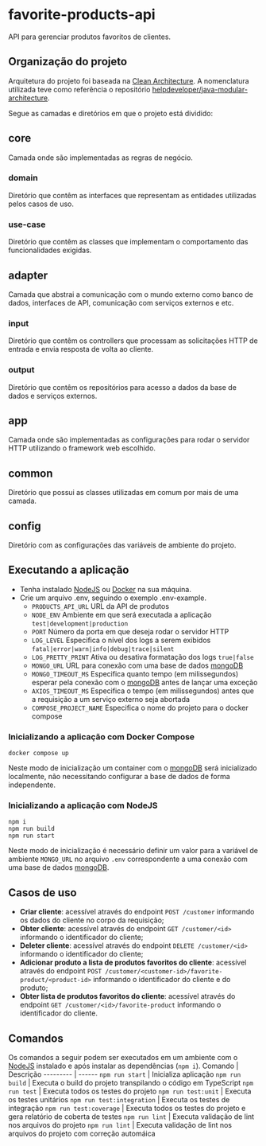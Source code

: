 # favorite-products-api
API para gerenciar produtos favoritos de clientes.

## Organização do projeto
Arquitetura do projeto foi baseada na [Clean Architecture](https://blog.cleancoder.com/uncle-bob/2012/08/13/the-clean-architecture.html). A nomenclatura utilizada teve como referência o repositório [helpdeveloper/java-modular-architecture](https://github.com/helpdeveloper/java-modular-architecture/tree/ede206d172eafa6c52b3d3a183b493aa173acfb4).

Segue as camadas e diretórios em que o projeto está dividido:
## core
Camada onde são implementadas as regras de negócio.

### domain
Diretório que contêm as interfaces que representam as entidades utilizadas pelos casos de uso.

### use-case
Diretório que contêm as classes que implementam o comportamento das funcionalidades exigidas.

## adapter
Camada que abstrai a comunicação com o mundo externo como banco de dados, interfaces de API, comunicação com serviços externos e etc.

### input
Diretório que contêm os controllers que processam as solicitações HTTP de entrada e envia resposta de volta ao cliente.

### output
Diretório que contêm os repositórios para acesso a dados da base de dados e serviços externos.

## app
Camada onde são implementadas as configurações para rodar o servidor HTTP utilizando o framework web escolhido.

## common
Diretório que possui as classes utilizadas em comum por mais de uma camada.

## config
Diretório com as configurações das variáveis de ambiente do projeto.

## Executando a aplicação
* Tenha instalado [NodeJS](https://nodejs.org) ou [Docker](https://docs.docker.com) na sua máquina.
* Crie um arquivo .env, seguindo o exemplo .env-example.
    * `PRODUCTS_API_URL` URL da API de produtos
    * `NODE_ENV` Ambiente em que será executada a aplicação `test|development|production`
    * `PORT` Número da porta em que deseja rodar o servidor HTTP
    * `LOG_LEVEL` Especifica o nível dos logs a serem exibidos `fatal|error|warn|info|debug|trace|silent`
    * `LOG_PRETTY_PRINT` Ativa ou desativa formatação dos logs `true|false`
    * `MONGO_URL` URL para conexão com uma base de dados [mongoDB](https://www.mongodb.com)
    * `MONGO_TIMEOUT_MS` Especifica quanto tempo (em milissegundos) esperar pela conexão com o [mongoDB](https://www.mongodb.com) antes de lançar uma exceção
    * `AXIOS_TIMEOUT_MS` Especifica o tempo (em milissegundos) antes que a requisição a um serviço externo seja abortada
    * `COMPOSE_PROJECT_NAME` Especifica o nome do projeto para o docker compose

### Inicializando a aplicação com Docker Compose
~~~shell
docker compose up
~~~
Neste modo de inicialização um container com o [mongoDB](https://www.mongodb.com) será inicializado localmente, não necessitando configurar a base de dados de forma independente.

### Inicializando a aplicação com NodeJS
~~~shell
npm i
npm run build
npm run start
~~~
Neste modo de inicialização é necessário definir um valor para a variável de ambiente `MONGO_URL` no arquivo `.env` correspondente a uma conexão com uma base de dados [mongoDB](https://www.mongodb.com).

## Casos de uso
* **Criar cliente**: acessível através do endpoint `POST /customer` informando os dados do cliente no corpo da requisição;
* **Obter cliente**: acessível através do endpoint `GET /customer/<id>` informando o identificador do cliente;
* **Deleter cliente**: acessível através do endpoint `DELETE /customer/<id>` informando o identificador do cliente;
* **Adicionar produto a lista de produtos favoritos do cliente**: acessível através do endpoint `POST /customer/<customer-id>/favorite-product/<product-id>` informando o identificador do cliente e do produto;
* **Obter lista de produtos favoritos do cliente**: acessível através do endpoint `GET /customer/<id>/favorite-product` informando o identificador do cliente.

## Comandos
Os comandos a seguir podem ser executados em um ambiente com o [NodeJS](https://nodejs.org) instalado e após instalar as dependências (`npm i`).
Comando   | Descrição
--------- | ------
`npm run start` | Inicializa aplicação
`npm run build` | Executa o build do projeto transpilando o código em TypeScript
`npm run test` | Executa todos os testes do projeto
`npm run test:unit` | Executa os testes unitários
`npm run test:integration` | Executa os testes de integração
`npm run test:coverage` | Executa todos os testes do projeto e gera relatório de coberta de testes
`npm run lint` | Executa validação de lint nos arquivos do projeto
`npm run lint` | Executa validação de lint nos arquivos do projeto com correção automáica
